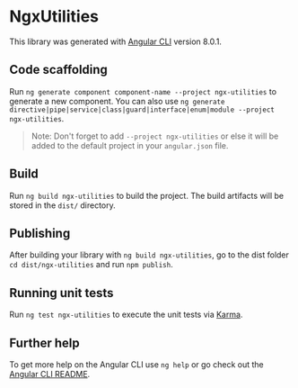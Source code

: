 # NgxUtilities

This library was generated with [Angular CLI](https://github.com/angular/angular-cli) version 8.0.1.

## Code scaffolding

Run `ng generate component component-name --project ngx-utilities` to generate a new component. You can also use `ng generate directive|pipe|service|class|guard|interface|enum|module --project ngx-utilities`.
> Note: Don't forget to add `--project ngx-utilities` or else it will be added to the default project in your `angular.json` file. 

## Build

Run `ng build ngx-utilities` to build the project. The build artifacts will be stored in the `dist/` directory.

## Publishing

After building your library with `ng build ngx-utilities`, go to the dist folder `cd dist/ngx-utilities` and run `npm publish`.

## Running unit tests

Run `ng test ngx-utilities` to execute the unit tests via [Karma](https://karma-runner.github.io).

## Further help

To get more help on the Angular CLI use `ng help` or go check out the [Angular CLI README](https://github.com/angular/angular-cli/blob/master/README.md).
